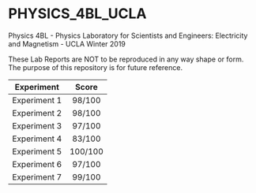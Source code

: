 # PHYSICS_4BL_UCLA

Physics 4BL - Physics Laboratory for Scientists and Engineers: Electricity and Magnetism - UCLA Winter 2019

These Lab Reports are NOT to be reproduced in any way shape or form. The purpose of this repository is for future reference.

| Experiment  | Score |
| :---: | :---: |
| Experiment 1  | 98/100  |
| Experiment 2  | 98/100  |
| Experiment 3  | 97/100  |
| Experiment 4  | 83/100  |
| Experiment 5  | 100/100  |
| Experiment 6  | 97/100  |
| Experiment 7  | 99/100  |
